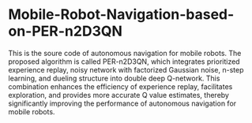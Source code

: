 # Mobile-Robot-Navigation-based-on-PER-n2D3QN

This is the soure code of autonomous navigation for mobile robots. The proposed algorithm is called PER-n2D3QN, which integrates prioritized experience replay, noisy network with factorized Gaussian
noise, n-step learning, and dueling structure into double deep Q-network. This combination enhances the efficiency of experience replay, facilitates exploration, and provides more accurate Q
value estimates, thereby significantly improving the performance of autonomous navigation for mobile robots.
